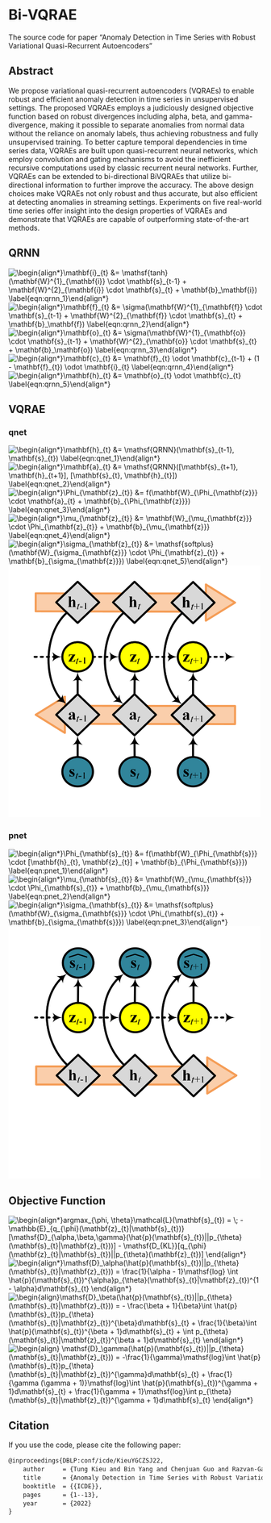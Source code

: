 # Bi-VQRAE

The source code for paper “Anomaly Detection in Time Series with Robust
Variational Quasi-Recurrent Autoencoders”

## Abstract

We propose variational quasi-recurrent autoencoders (VQRAEs) to enable
robust and efficient anomaly detection in time series in unsupervised
settings. The proposed VQRAEs employs a judiciously designed objective
function based on robust divergences including alpha, beta, and
gamma-divergence, making it possible to separate anomalies from normal
data without the reliance on anomaly labels, thus achieving robustness
and fully unsupervised training. To better capture temporal dependencies
in time series data, VQRAEs are built upon quasi-recurrent neural
networks, which employ convolution and gating mechanisms to avoid the
inefficient recursive computations used by classic recurrent neural
networks. Further, VQRAEs can be extended to bi-directional BiVQRAEs
that utilize bi-directional information to further improve the accuracy.
The above design choices make VQRAEs not only robust and thus accurate,
but also efficient at detecting anomalies in streaming settings.
Experiments on five real-world time series offer insight into the design
properties of VQRAEs and demonstrate that VQRAEs are capable of
outperforming state-of-the-art methods.

## QRNN

<img src="https://latex.codecogs.com/svg.image?\begin{align*}\mathbf{i}_{t}&space;&=&space;\mathsf{tanh}(\mathbf{W}^{1}_{\mathbf{i}}&space;\cdot&space;\mathbf{s}_{t-1}&space;&plus;&space;\mathbf{W}^{2}_{\mathbf{i}}&space;\cdot&space;\mathbf{s}_{t}&space;&plus;&space;\mathbf{b}_\mathbf{i})&space;\label{eqn:qrnn_1}\end{align*}" title="\begin{align*}\mathbf{i}_{t} &= \mathsf{tanh}(\mathbf{W}^{1}_{\mathbf{i}} \cdot \mathbf{s}_{t-1} + \mathbf{W}^{2}_{\mathbf{i}} \cdot \mathbf{s}_{t} + \mathbf{b}_\mathbf{i}) \label{eqn:qrnn_1}\end{align*}" />

<img src="https://latex.codecogs.com/svg.image?\begin{align*}\mathbf{f}_{t}&space;&=&space;\sigma(\mathbf{W}^{1}_{\mathbf{f}}&space;\cdot&space;\mathbf{s}_{t-1}&space;&plus;&space;\mathbf{W}^{2}_{\mathbf{f}}&space;\cdot&space;\mathbf{s}_{t}&space;&plus;&space;\mathbf{b}_\mathbf{f})&space;\label{eqn:qrnn_2}\end{align*}" title="\begin{align*}\mathbf{f}_{t} &= \sigma(\mathbf{W}^{1}_{\mathbf{f}} \cdot \mathbf{s}_{t-1} + \mathbf{W}^{2}_{\mathbf{f}} \cdot \mathbf{s}_{t} + \mathbf{b}_\mathbf{f}) \label{eqn:qrnn_2}\end{align*}" />

<img src="https://latex.codecogs.com/svg.image?\begin{align*}\mathbf{o}_{t}&space;&=&space;\sigma(\mathbf{W}^{1}_{\mathbf{o}}&space;\cdot&space;\mathbf{s}_{t-1}&space;&plus;&space;\mathbf{W}^{2}_{\mathbf{o}}&space;\cdot&space;\mathbf{s}_{t}&space;&plus;&space;\mathbf{b}_\mathbf{o})&space;\label{eqn:qrnn_3}\end{align*}" title="\begin{align*}\mathbf{o}_{t} &= \sigma(\mathbf{W}^{1}_{\mathbf{o}} \cdot \mathbf{s}_{t-1} + \mathbf{W}^{2}_{\mathbf{o}} \cdot \mathbf{s}_{t} + \mathbf{b}_\mathbf{o}) \label{eqn:qrnn_3}\end{align*}" />

<img src="https://latex.codecogs.com/svg.image?\begin{align*}\mathbf{c}_{t}&space;&=&space;\mathbf{f}_{t}&space;\odot&space;\mathbf{c}_{t-1}&space;&plus;&space;(1&space;-&space;\mathbf{f}_{t})&space;\odot&space;\mathbf{i}_{t}&space;\label{eqn:qrnn_4}\end{align*}" title="\begin{align*}\mathbf{c}_{t} &= \mathbf{f}_{t} \odot \mathbf{c}_{t-1} + (1 - \mathbf{f}_{t}) \odot \mathbf{i}_{t} \label{eqn:qrnn_4}\end{align*}" />

<img src="https://latex.codecogs.com/svg.image?\begin{align*}\mathbf{h}_{t}&space;&=&space;\mathbf{o}_{t}&space;\odot&space;\mathbf{c}_{t}&space;\label{eqn:qrnn_5}\end{align*}" title="\begin{align*}\mathbf{h}_{t} &= \mathbf{o}_{t} \odot \mathbf{c}_{t} \label{eqn:qrnn_5}\end{align*}" />

## VQRAE

### qnet

<img src="https://latex.codecogs.com/svg.image?\begin{align*}\mathbf{h}_{t}&space;&=&space;\mathsf{QRNN}(\mathbf{s}_{t-1},&space;\mathbf{s}_{t})&space;\label{eqn:qnet_1}\end{align*}" title="\begin{align*}\mathbf{h}_{t} &= \mathsf{QRNN}(\mathbf{s}_{t-1}, \mathbf{s}_{t}) \label{eqn:qnet_1}\end{align*}" />

<img src="https://latex.codecogs.com/svg.image?\begin{align*}\mathbf{a}_{t}&space;&=&space;\mathsf{QRNN}([\mathbf{s}_{t&plus;1},&space;\mathbf{h}_{t&plus;1}],&space;[\mathbf{s}_{t},&space;\mathbf{h}_{t}])&space;\label{eqn:qnet_2}\end{align*}" title="\begin{align*}\mathbf{a}_{t} &= \mathsf{QRNN}([\mathbf{s}_{t+1}, \mathbf{h}_{t+1}], [\mathbf{s}_{t}, \mathbf{h}_{t}]) \label{eqn:qnet_2}\end{align*}" />

<img src="https://latex.codecogs.com/svg.image?\begin{align*}\Phi_{\mathbf{z}_{t}}&space;&=&space;f(\mathbf{W}_{\Phi_{\mathbf{z}}}&space;\cdot&space;\mathbf{a}_{t}&space;&plus;&space;\mathbf{b}_{\Phi_{\mathbf{z}}})&space;\label{eqn:qnet_3}\end{align*}" title="\begin{align*}\Phi_{\mathbf{z}_{t}} &= f(\mathbf{W}_{\Phi_{\mathbf{z}}} \cdot \mathbf{a}_{t} + \mathbf{b}_{\Phi_{\mathbf{z}}}) \label{eqn:qnet_3}\end{align*}" />

<img src="https://latex.codecogs.com/svg.image?\begin{align*}\mu_{\mathbf{z}_{t}}&space;&=&space;\mathbf{W}_{\mu_{\mathbf{z}}}&space;\cdot&space;\Phi_{\mathbf{z}_{t}}&space;&plus;&space;\mathbf{b}_{\mu_{\mathbf{z}}}&space;\label{eqn:qnet_4}\end{align*}" title="\begin{align*}\mu_{\mathbf{z}_{t}} &= \mathbf{W}_{\mu_{\mathbf{z}}} \cdot \Phi_{\mathbf{z}_{t}} + \mathbf{b}_{\mu_{\mathbf{z}}} \label{eqn:qnet_4}\end{align*}" />

<img src="https://latex.codecogs.com/svg.image?\begin{align*}\sigma_{\mathbf{z}_{t}}&space;&=&space;\mathsf{softplus}(\mathbf{W}_{\sigma_{\mathbf{z}}}&space;\cdot&space;\Phi_{\mathbf{z}_{t}}&space;&plus;&space;\mathbf{b}_{\sigma_{\mathbf{z}}})&space;\label{eqn:qnet_5}\end{align*}" title="\begin{align*}\sigma_{\mathbf{z}_{t}} &= \mathsf{softplus}(\mathbf{W}_{\sigma_{\mathbf{z}}} \cdot \Phi_{\mathbf{z}_{t}} + \mathbf{b}_{\sigma_{\mathbf{z}}}) \label{eqn:qnet_5}\end{align*}" />

<img src="q_net.png" alt="q_net" width="500" height="500" />

### pnet

<img src="https://latex.codecogs.com/svg.image?\begin{align*}\Phi_{\mathbf{s}_{t}}&space;&=&space;f(\mathbf{W}_{\Phi_{\mathbf{s}}}&space;\cdot&space;[\mathbf{h}_{t},&space;\mathbf{z}_{t}]&space;&plus;&space;\mathbf{b}_{\Phi_{\mathbf{s}}})&space;\label{eqn:pnet_1}\end{align*}" title="\begin{align*}\Phi_{\mathbf{s}_{t}} &= f(\mathbf{W}_{\Phi_{\mathbf{s}}} \cdot [\mathbf{h}_{t}, \mathbf{z}_{t}] + \mathbf{b}_{\Phi_{\mathbf{s}}}) \label{eqn:pnet_1}\end{align*}" />

<img src="https://latex.codecogs.com/svg.image?\begin{align*}\mu_{\mathbf{s}_{t}}&space;&=&space;\mathbf{W}_{\mu_{\mathbf{s}}}&space;\cdot&space;\Phi_{\mathbf{s}_{t}}&space;&plus;&space;\mathbf{b}_{\mu_{\mathbf{s}}}&space;\label{eqn:pnet_2}\end{align*}" title="\begin{align*}\mu_{\mathbf{s}_{t}} &= \mathbf{W}_{\mu_{\mathbf{s}}} \cdot \Phi_{\mathbf{s}_{t}} + \mathbf{b}_{\mu_{\mathbf{s}}} \label{eqn:pnet_2}\end{align*}" />

<img src="https://latex.codecogs.com/svg.image?\begin{align*}\sigma_{\mathbf{s}_{t}}&space;&=&space;\mathsf{softplus}(\mathbf{W}_{\sigma_{\mathbf{s}}}&space;\cdot&space;\Phi_{\mathbf{s}_{t}}&space;&plus;&space;\mathbf{b}_{\sigma_{\mathbf{s}}})&space;\label{eqn:pnet_3}\end{align*}" title="\begin{align*}\sigma_{\mathbf{s}_{t}} &= \mathsf{softplus}(\mathbf{W}_{\sigma_{\mathbf{s}}} \cdot \Phi_{\mathbf{s}_{t}} + \mathbf{b}_{\sigma_{\mathbf{s}}}) \label{eqn:pnet_3}\end{align*}" />

<img src="p_net.png" alt="q_net" width="500" height="500" />

## Objective Function

<img src="https://latex.codecogs.com/svg.image?&space;\begin{align*}argmax_{\phi,&space;\theta}\mathcal{L}(\mathbf{s}_{t})&space;&space;&space;&space;&space;=&space;\;&space;-&space;\mathbb{E}_{q_{\phi}(\mathbf{z}_{t}|\mathbf{s}_{t})}[\mathsf{D}_{\alpha,\beta,\gamma}(\hat{p}(\mathbf{s}_{t})||p_{\theta}(\mathbf{s}_{t}|\mathbf{z}_{t}))]&space;&space;&space;&space;&space;&space;-&space;\mathsf{D_{KL}}[q_{\phi}(\mathbf{z}_{t}|\mathbf{s}_{t})||p_{\theta}(\mathbf{z}_{t})]&space;\end{align*}" title=" \begin{align*}argmax_{\phi, \theta}\mathcal{L}(\mathbf{s}_{t}) = \; - \mathbb{E}_{q_{\phi}(\mathbf{z}_{t}|\mathbf{s}_{t})}[\mathsf{D}_{\alpha,\beta,\gamma}(\hat{p}(\mathbf{s}_{t})||p_{\theta}(\mathbf{s}_{t}|\mathbf{z}_{t}))] - \mathsf{D_{KL}}[q_{\phi}(\mathbf{z}_{t}|\mathbf{s}_{t})||p_{\theta}(\mathbf{z}_{t})] \end{align*}" />

<img src="https://latex.codecogs.com/svg.image?&space;\begin{align*}\mathsf{D}_\alpha(\hat{p}(\mathbf{s}_{t})||p_{\theta}(\mathbf{s}_{t}|\mathbf{z}_{t}))&space;&space;=&space;\frac{1}{\alpha&space;-&space;1}\mathsf{log}&space;&space;\int&space;\hat{p}(\mathbf{s}_{t})^{\alpha}p_{\theta}(\mathbf{s}_{t}|\mathbf{z}_{t})^{1&space;-&space;\alpha}d\mathbf{s}_{t}&space;\end{align*}" title=" \begin{align*}\mathsf{D}_\alpha(\hat{p}(\mathbf{s}_{t})||p_{\theta}(\mathbf{s}_{t}|\mathbf{z}_{t})) = \frac{1}{\alpha - 1}\mathsf{log} \int \hat{p}(\mathbf{s}_{t})^{\alpha}p_{\theta}(\mathbf{s}_{t}|\mathbf{z}_{t})^{1 - \alpha}d\mathbf{s}_{t} \end{align*}" />

<img src="https://latex.codecogs.com/svg.image?&space;\begin{align*}\mathsf{D}_\beta(\hat{p}(\mathbf{s}_{t})||p_{\theta}(\mathbf{s}_{t}|\mathbf{z}_{t}))&space;&space;&space;&space;&space;=&space;&space;&space;&space;&space;&space;-&space;\frac{\beta&space;&plus;&space;1}{\beta}\int&space;\hat{p}(\mathbf{s}_{t})p_{\theta}(\mathbf{s}_{t}|\mathbf{z}_{t})^{\beta}d\mathbf{s}_{t}&space;&plus;&space;\frac{1}{\beta}\int&space;\hat{p}(\mathbf{s}_{t})^{\beta&space;&plus;&space;1}d\mathbf{s}_{t}&space;&plus;&space;\int&space;p_{\theta}(\mathbf{s}_{t}|\mathbf{z}_{t})^{\beta&space;&plus;&space;1}d\mathbf{s}_{t}&space;&space;\end{align}" title=" \begin{align}\mathsf{D}_\beta(\hat{p}(\mathbf{s}_{t})||p_{\theta}(\mathbf{s}_{t}|\mathbf{z}_{t})) = - \frac{\beta + 1}{\beta}\int \hat{p}(\mathbf{s}_{t})p_{\theta}(\mathbf{s}_{t}|\mathbf{z}_{t})^{\beta}d\mathbf{s}_{t} + \frac{1}{\beta}\int \hat{p}(\mathbf{s}_{t})^{\beta + 1}d\mathbf{s}_{t} + \int p_{\theta}(\mathbf{s}_{t}|\mathbf{z}_{t})^{\beta + 1}d\mathbf{s}_{t} \end{align*}" />

<img src="https://latex.codecogs.com/svg.image?&space;\begin{align*}&space;&space;\mathsf{D}_\gamma(\hat{p}(\mathbf{s}_{t})||p_{\theta}(\mathbf{s}_{t}|\mathbf{z}_{t}))&space;&space;=&space;&space;&space;-\frac{1}{\gamma}\mathsf{log}\int&space;\hat{p}(\mathbf{s}_{t})p_{\theta}(\mathbf{s}_{t}|\mathbf{z}_{t})^{\gamma}d\mathbf{s}_{t}&space;&plus;&space;\frac{1}{\gamma&space;(\gamma&space;&plus;&space;1)}\mathsf{log}\int&space;\hat{p}(\mathbf{s}_{t})^{\gamma&space;&plus;&space;1}d\mathbf{s}_{t}&space;&plus;&space;\frac{1}{\gamma&space;&plus;&space;1}\mathsf{log}\int&space;p_{\theta}(\mathbf{s}_{t}|\mathbf{z}_{t})^{\gamma&space;&plus;&space;1}d\mathbf{s}_{t}&space;&space;\end{align}" title=" \begin{align} \mathsf{D}_\gamma(\hat{p}(\mathbf{s}_{t})||p_{\theta}(\mathbf{s}_{t}|\mathbf{z}_{t})) = -\frac{1}{\gamma}\mathsf{log}\int \hat{p}(\mathbf{s}_{t})p_{\theta}(\mathbf{s}_{t}|\mathbf{z}_{t})^{\gamma}d\mathbf{s}_{t} + \frac{1}{\gamma (\gamma + 1)}\mathsf{log}\int \hat{p}(\mathbf{s}_{t})^{\gamma + 1}d\mathbf{s}_{t} + \frac{1}{\gamma + 1}\mathsf{log}\int p_{\theta}(\mathbf{s}_{t}|\mathbf{z}_{t})^{\gamma + 1}d\mathbf{s}_{t} \end{align*}" />

## Citation

If you use the code, please cite the following paper:

```latex
@inproceedings{DBLP:conf/icde/KieuYGCZSJ22,
	author     = {Tung Kieu and Bin Yang and Chenjuan Guo and Razvan-Gabriel Cirstea and Yan Zhao and Yale Song and Christian S. Jensen},
	title      = {Anomaly Detection in Time Series with Robust Variational Quasi-Recurrent Autoencoders},
	booktitle  = {{ICDE}},
	pages      = {1--13},
	year       = {2022}
}
```
